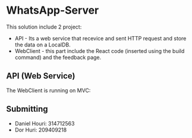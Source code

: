 # WhatsApp-Server

This solution include 2 project:
- API - Its a web service that recevice and sent HTTP request and store the data on a LocalDB.
- WebClient - this part include the React code (inserted using the build command) and the feedback page.

## API (Web Service)

The WebClient is running on MVC:


## Submitting

- Daniel Houri: 314712563
- Dor Huri: 209409218

